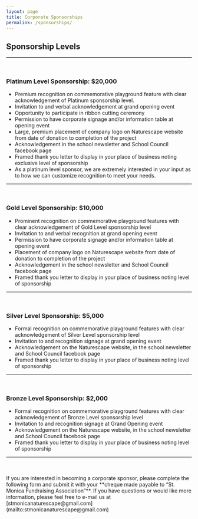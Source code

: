 ```yaml
---
layout: page
title: Corporate Sponsorships
permalink: /sponsorships/
---
```


## Sponsorship Levels

<hr class="normal">
<br>

### Platinum Level Sponsorship: $20,000

- Premium recognition on commemorative playground feature with clear acknowledgement of Platinum sponsorship level.
- Invitation to and verbal acknowledgement at grand opening event
- Opportunity to participate in ribbon cutting ceremony
- Permission to have corporate signage and/or information table at opening event
- Large, premium placement of company logo on Naturescape website from date of donation to completion of the project
- Acknowledgement in the school newsletter and School Council facebook page
- Framed thank you letter to display in your place of business noting exclusive level of sponsorship
- As a platinum level sponsor, we are extremely interested in your input as to how we can customize recognition to meet your needs.

<hr class="normal">
<br>

### Gold Level Sponsorship: $10,000

- Prominent recognition on commemorative playground features with clear acknowledgement of Gold Level sponsorship level
- Invitation to and verbal recognition at grand opening event
- Permission to have corporate signage and/or information table at opening event
- Placement of company logo on Naturescape website from date of donation to completion of the project
- Acknowledgement in the school newsletter and School Council facebook page
- Framed thank you letter to display in your place of business noting level of sponsorship

<hr class="normal">
<br>

### Silver Level Sponsorship: $5,000

- Formal recognition on commemorative playground features with clear acknowledgement of Silver Level sponsorship level
- Invitation to and recognition signage at grand opening event
- Acknowledgement on the Naturescape website, in the school newsletter and School Council facebook page
- Framed thank you letter to display in your place of business noting level of sponsorship

<hr class="normal">
<br>

### Bronze Level Sponsorship: $2,000

- Formal recognition on commemorative playground features with clear acknowledgement of Bronze Level sponsorship level
- Invitation to and recognition signage at Grand Opening event
- Acknowledgement on the Naturescape website, in the school newsletter and School Council facebook page
- Framed thank you letter to display in your place of business noting level of sponsorship

<hr class="normal">
<br>
<br>
If you are interested in becoming a corporate sponsor, please complete the following form and submit it with your **cheque made payable to “St. Monica Fundraising Association”**. If you have questions or would like more information, please feel free to e-mail us at [stmonicanaturescape@gmail.com](mailto:stmonicanaturescape@gmail.com)

